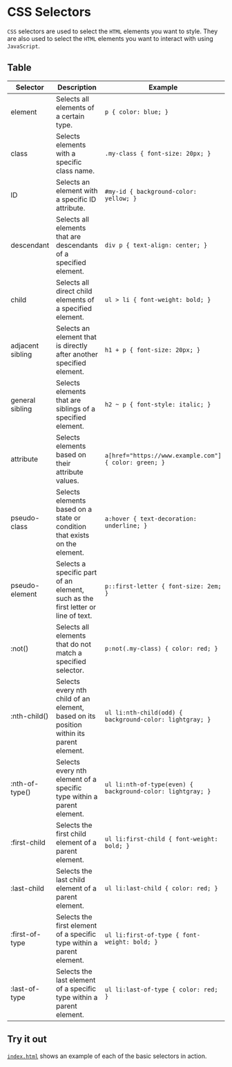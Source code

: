 # CSS Selectors

`CSS` selectors are used to select the `HTML` elements you want to style.
They are also used to select the `HTML` elements you want to interact with using `JavaScript`.

## Table

| Selector         | Description                                                                             | Example                                                    |
| ---------------- | --------------------------------------------------------------------------------------- | ---------------------------------------------------------- |
| element          | Selects all elements of a certain type.                                                 | `p { color: blue; }`                                       |
| class            | Selects elements with a specific class name.                                            | `.my-class { font-size: 20px; }`                           |
| ID               | Selects an element with a specific ID attribute.                                        | `#my-id { background-color: yellow; }`                     |
| descendant       | Selects all elements that are descendants of a specified element.                       | `div p { text-align: center; }`                            |
| child            | Selects all direct child elements of a specified element.                               | `ul > li { font-weight: bold; }`                           |
| adjacent sibling | Selects an element that is directly after another specified element.                    | `h1 + p { font-size: 20px; }`                              |
| general sibling  | Selects elements that are siblings of a specified element.                              | `h2 ~ p { font-style: italic; }`                           |
| attribute        | Selects elements based on their attribute values.                                       | `a[href="https://www.example.com"] { color: green; }`      |
| pseudo-class     | Selects elements based on a state or condition that exists on the element.              | `a:hover { text-decoration: underline; }`                  |
| pseudo-element   | Selects a specific part of an element, such as the first letter or line of text.        | `p::first-letter { font-size: 2em; }`                      |
| :not()           | Selects all elements that do not match a specified selector.                            | `p:not(.my-class) { color: red; }`                         |
| :nth-child()     | Selects every nth child of an element, based on its position within its parent element. | `ul li:nth-child(odd) { background-color: lightgray; }`    |
| :nth-of-type()   | Selects every nth element of a specific type within a parent element.                   | `ul li:nth-of-type(even) { background-color: lightgray; }` |
| :first-child     | Selects the first child element of a parent element.                                    | `ul li:first-child { font-weight: bold; }`                 |
| :last-child      | Selects the last child element of a parent element.                                     | `ul li:last-child { color: red; }`                         |
| :first-of-type   | Selects the first element of a specific type within a parent element.                   | `ul li:first-of-type { font-weight: bold; }`               |
| :last-of-type    | Selects the last element of a specific type within a parent element.                    | `ul li:last-of-type { color: red; }`                       |

## Try it out

[`index.html`](./index.html) shows an example of each of the basic selectors in action.
